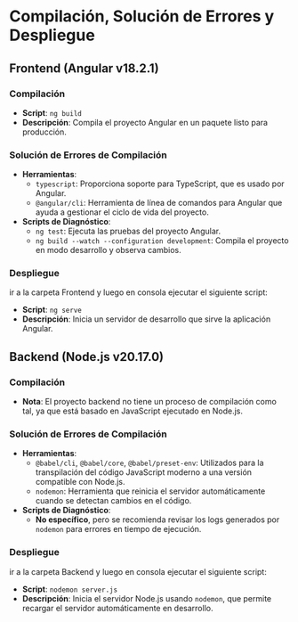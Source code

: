 # Compilación, Solución de Errores y Despliegue

## Frontend (Angular v18.2.1)

### Compilación
- **Script**: `ng build`
- **Descripción**: Compila el proyecto Angular en un paquete listo para producción.

### Solución de Errores de Compilación
- **Herramientas**:
  - `typescript`: Proporciona soporte para TypeScript, que es usado por Angular.
  - `@angular/cli`: Herramienta de línea de comandos para Angular que ayuda a gestionar el ciclo de vida del proyecto.
- **Scripts de Diagnóstico**:
  - `ng test`: Ejecuta las pruebas del proyecto Angular.
  - `ng build --watch --configuration development`: Compila el proyecto en modo desarrollo y observa cambios.

### Despliegue
ir a la carpeta Frontend y luego en consola ejecutar el siguiente script:
- **Script**: `ng serve`
- **Descripción**: Inicia un servidor de desarrollo que sirve la aplicación Angular.



## Backend (Node.js v20.17.0)

### Compilación
- **Nota**: El proyecto backend no tiene un proceso de compilación como tal, ya que está basado en JavaScript ejecutado en Node.js.

### Solución de Errores de Compilación
- **Herramientas**:
  - `@babel/cli`, `@babel/core`, `@babel/preset-env`: Utilizados para la transpilación del código JavaScript moderno a una versión compatible con Node.js.
  - `nodemon`: Herramienta que reinicia el servidor automáticamente cuando se detectan cambios en el código.
- **Scripts de Diagnóstico**:
  - **No específico**, pero se recomienda revisar los logs generados por `nodemon` para errores en tiempo de ejecución.

### Despliegue
ir a la carpeta Backend y luego en consola ejecutar el siguiente script:
- **Script**: `nodemon server.js`
- **Descripción**: Inicia el servidor Node.js usando `nodemon`, que permite recargar el servidor automáticamente en desarrollo.



